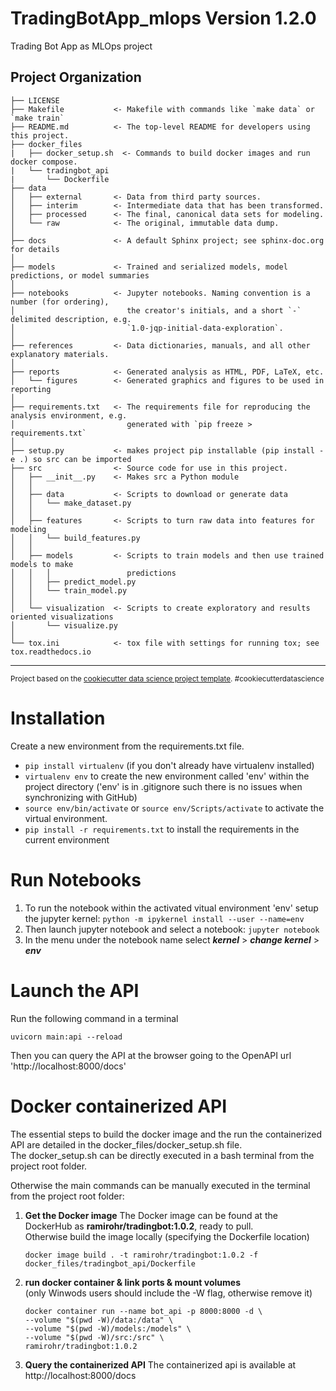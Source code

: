 TradingBotApp_mlops Version 1.2.0
==============================

Trading Bot App as MLOps project

Project Organization
------------

    ├── LICENSE
    ├── Makefile           <- Makefile with commands like `make data` or `make train`
    ├── README.md          <- The top-level README for developers using this project.
    ├── docker_files
    |   ├── docker_setup.sh  <- Commands to build docker images and run docker compose.
    |   └── tradingbot_api
    |       └── Dockerfile 
    ├── data
    │   ├── external       <- Data from third party sources.
    │   ├── interim        <- Intermediate data that has been transformed.
    │   ├── processed      <- The final, canonical data sets for modeling.
    │   └── raw            <- The original, immutable data dump.
    │
    ├── docs               <- A default Sphinx project; see sphinx-doc.org for details
    │
    ├── models             <- Trained and serialized models, model predictions, or model summaries
    │
    ├── notebooks          <- Jupyter notebooks. Naming convention is a number (for ordering),
    │                         the creator's initials, and a short `-` delimited description, e.g.
    │                         `1.0-jqp-initial-data-exploration`.
    │
    ├── references         <- Data dictionaries, manuals, and all other explanatory materials.
    │
    ├── reports            <- Generated analysis as HTML, PDF, LaTeX, etc.
    │   └── figures        <- Generated graphics and figures to be used in reporting
    │
    ├── requirements.txt   <- The requirements file for reproducing the analysis environment, e.g.
    │                         generated with `pip freeze > requirements.txt`
    │
    ├── setup.py           <- makes project pip installable (pip install -e .) so src can be imported
    ├── src                <- Source code for use in this project.
    │   ├── __init__.py    <- Makes src a Python module
    │   │
    │   ├── data           <- Scripts to download or generate data
    │   │   └── make_dataset.py
    │   │
    │   ├── features       <- Scripts to turn raw data into features for modeling
    │   │   └── build_features.py
    │   │
    │   ├── models         <- Scripts to train models and then use trained models to make
    │   │   │                 predictions
    │   │   ├── predict_model.py
    │   │   └── train_model.py
    │   │
    │   └── visualization  <- Scripts to create exploratory and results oriented visualizations
    │       └── visualize.py
    │
    └── tox.ini            <- tox file with settings for running tox; see tox.readthedocs.io


--------

<p><small>Project based on the <a target="_blank" href="https://drivendata.github.io/cookiecutter-data-science/">cookiecutter data science project template</a>. #cookiecutterdatascience</small></p>


# Installation

Create a new environment from the requirements.txt file.  

* ```pip install virtualenv```  (if you don't already have virtualenv installed)
* ```virtualenv env``` to create the new environment called 'env' within the project directory ('env' is in .gitignore such there is no issues when synchronizing with GitHub) 
* ```source env/bin/activate``` or ```source env/Scripts/activate``` to activate the virtual environment.
* ```pip install -r requirements.txt``` to install the requirements in the current environment


# Run Notebooks
1. To run the notebook within the activated vitual environment 'env' setup the jupyter kernel: `python -m ipykernel install --user --name=env`  
2. Then launch jupyter notebook and select a notebook: `jupyter notebook`  
3. In the menu under the notebook name select _**kernel**_ > _**change kernel**_ > _**env**_


# Launch the API
Run the following command in a terminal  
```
uvicorn main:api --reload
```

Then you can query the API at the browser going to the OpenAPI url 'http://localhost:8000/docs'


# Docker containerized API
The essential steps to build the docker image and the run the containerized API are detailed in the docker_files/docker_setup.sh file.  
The docker_setup.sh can be directly executed in a bash terminal from the project root folder.

Otherwise the main commands can be manually executed in the terminal from the project root folder:  
1. **Get the Docker image** 
The Docker image can be found at the DockerHub as **ramirohr/tradingbot:1.0.2**, ready to pull.  
Otherwise build the image locally (specifying the Dockerfile location)
    ```
    docker image build . -t ramirohr/tradingbot:1.0.2 -f docker_files/tradingbot_api/Dockerfile
    ```

2. **run docker container & link ports & mount volumes**  
(only Winwods users should include the -W flag, otherwise remove it)  

    ```
    docker container run --name bot_api -p 8000:8000 -d \
    --volume "$(pwd -W)/data:/data" \
    --volume "$(pwd -W)/models:/models" \
    --volume "$(pwd -W)/src:/src" \
    ramirohr/tradingbot:1.0.2
    ```
3. **Query the containerized API**
The containerized api is available at http://localhost:8000/docs
